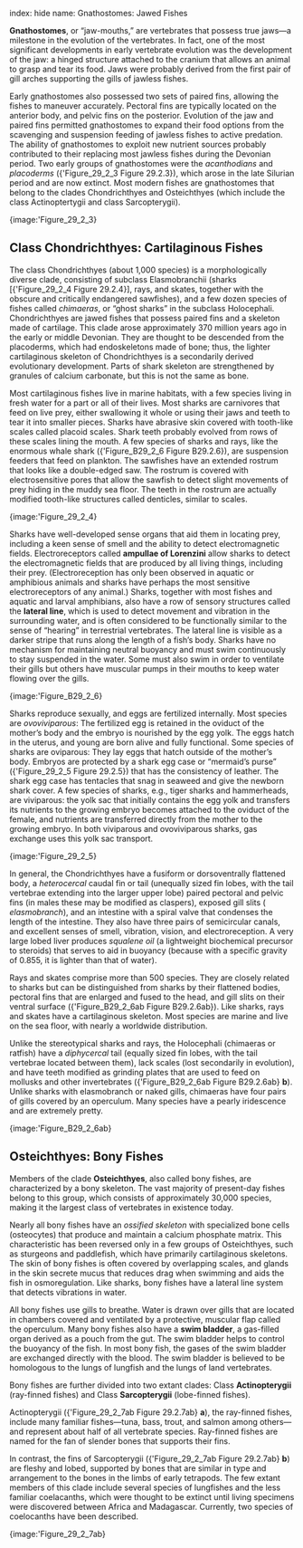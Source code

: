 index: hide
name: Gnathostomes: Jawed Fishes

 **Gnathostomes**, or “jaw-mouths,” are vertebrates that possess true jaws—a milestone in the evolution of the vertebrates. In fact, one of the most significant developments in early vertebrate evolution was the development of the jaw: a hinged structure attached to the cranium that allows an animal to grasp and tear its food. Jaws were probably derived from the first pair of gill arches supporting the gills of jawless fishes.

Early gnathostomes also possessed two sets of paired fins, allowing the fishes to maneuver accurately. Pectoral fins are typically located on the anterior body, and pelvic fins on the posterior. Evolution of the jaw and paired fins permitted gnathostomes to expand their food options from the scavenging and suspension feeding of jawless fishes to active predation. The ability of gnathostomes to exploit new nutrient sources probably contributed to their replacing most jawless fishes during the Devonian period. Two early groups of gnathostomes were the  *acanthodians* and  *placoderms* ({'Figure_29_2_3 Figure 29.2.3}), which arose in the late Silurian period and are now extinct. Most modern fishes are gnathostomes that belong to the clades Chondrichthyes and Osteichthyes (which include the class Actinoptertygii and class Sarcopterygii).


{image:'Figure_29_2_3}
        

## Class Chondrichthyes: Cartilaginous Fishes

The class Chondrichthyes (about 1,000 species) is a morphologically diverse clade, consisting of subclass Elasmobranchii (sharks [{'Figure_29_2_4 Figure 29.2.4}], rays, and skates, together with the obscure and critically endangered sawfishes), and a few dozen species of fishes called  *chimaeras*, or “ghost sharks” in the subclass Holocephali. Chondrichthyes are jawed fishes that possess paired fins and a skeleton made of cartilage. This clade arose approximately 370 million years ago in the early or middle Devonian. They are thought to be descended from the placoderms, which had endoskeletons made of bone; thus, the lighter cartilaginous skeleton of Chondrichthyes is a secondarily derived evolutionary development. Parts of shark skeleton are strengthened by granules of calcium carbonate, but this is not the same as bone.

Most cartilaginous fishes live in marine habitats, with a few species living in fresh water for a part or all of their lives. Most sharks are carnivores that feed on live prey, either swallowing it whole or using their jaws and teeth to tear it into smaller pieces. Sharks have abrasive skin covered with tooth-like scales called placoid scales. Shark teeth probably evolved from rows of these scales lining the mouth. A few species of sharks and rays, like the enormous whale shark ({'Figure_B29_2_6 Figure B29.2.6}), are suspension feeders that feed on plankton. The sawfishes have an extended rostrum that looks like a double-edged saw. The rostrum is covered with electrosensitive pores that allow the sawfish to detect slight movements of prey hiding in the muddy sea floor. The teeth in the rostrum are actually modified tooth-like structures called denticles, similar to scales.


{image:'Figure_29_2_4}
        

Sharks have well-developed sense organs that aid them in locating prey, including a keen sense of smell and the ability to detect electromagnetic fields. Electroreceptors called  **ampullae of Lorenzini** allow sharks to detect the electromagnetic fields that are produced by all living things, including their prey. (Electroreception has only been observed in aquatic or amphibious animals and sharks have perhaps the most sensitive electroreceptors of any animal.) Sharks, together with most fishes and aquatic and larval amphibians, also have a row of sensory structures called the  **lateral line**, which is used to detect movement and vibration in the surrounding water, and is often considered to be functionally similar to the sense of “hearing” in terrestrial vertebrates. The lateral line is visible as a darker stripe that runs along the length of a fish’s body. Sharks have no mechanism for maintaining neutral buoyancy and must swim continuously to stay suspended in the water. Some must also swim in order to ventilate their gills but others have muscular pumps in their mouths to keep water flowing over the gills.


{image:'Figure_B29_2_6}
        

Sharks reproduce sexually, and eggs are fertilized internally. Most species are  *ovoviviparous*: The fertilized egg is retained in the oviduct of the mother’s body and the embryo is nourished by the egg yolk. The eggs hatch in the uterus, and young are born alive and fully functional. Some species of sharks are oviparous: They lay eggs that hatch outside of the mother’s body. Embryos are protected by a shark egg case or “mermaid’s purse” ({'Figure_29_2_5 Figure 29.2.5}) that has the consistency of leather. The shark egg case has tentacles that snag in seaweed and give the newborn shark cover. A few species of sharks, e.g., tiger sharks and hammerheads, are viviparous: the yolk sac that initially contains the egg yolk and transfers its nutrients to the growing embryo becomes attached to the oviduct of the female, and nutrients are transferred directly from the mother to the growing embryo. In both viviparous and ovoviviparous sharks, gas exchange uses this yolk sac transport.


{image:'Figure_29_2_5}
        

In general, the Chondrichthyes have a fusiform or dorsoventrally flattened body, a  *heterocercal* caudal fin or tail (unequally sized fin lobes, with the tail vertebrae extending into the larger upper lobe) paired pectoral and pelvic fins (in males these may be modified as claspers), exposed gill slits ( *elasmobranch*), and an intestine with a spiral valve that condenses the length of the intestine. They also have three pairs of semicircular canals, and excellent senses of smell, vibration, vision, and electroreception. A very large lobed liver produces  *squalene oil* (a lightweight biochemical precursor to steroids) that serves to aid in buoyancy (because with a specific gravity of 0.855, it is lighter than that of water).

Rays and skates comprise more than 500 species. They are closely related to sharks but can be distinguished from sharks by their flattened bodies, pectoral fins that are enlarged and fused to the head, and gill slits on their ventral surface ({'Figure_B29_2_6ab Figure B29.2.6ab}). Like sharks, rays and skates have a cartilaginous skeleton. Most species are marine and live on the sea floor, with nearly a worldwide distribution.

Unlike the stereotypical sharks and rays, the Holocephali (chimaeras or ratfish) have a  *diphycercal* tail (equally sized fin lobes, with the tail vertebrae located between them), lack scales (lost secondarily in evolution), and have teeth modified as grinding plates that are used to feed on mollusks and other invertebrates ({'Figure_B29_2_6ab Figure B29.2.6ab} **b**). Unlike sharks with elasmobranch or naked gills, chimaeras have four pairs of gills covered by an operculum. Many species have a pearly iridescence and are extremely pretty.


{image:'Figure_B29_2_6ab}
        

## Osteichthyes: Bony Fishes

Members of the clade  **Osteichthyes**, also called bony fishes, are characterized by a bony skeleton. The vast majority of present-day fishes belong to this group, which consists of approximately 30,000 species, making it the largest class of vertebrates in existence today.

Nearly all bony fishes have an  *ossified skeleton* with specialized bone cells (osteocytes) that produce and maintain a calcium phosphate matrix. This characteristic has been reversed only in a few groups of Osteichthyes, such as sturgeons and paddlefish, which have primarily cartilaginous skeletons. The skin of bony fishes is often covered by overlapping scales, and glands in the skin secrete mucus that reduces drag when swimming and aids the fish in osmoregulation. Like sharks, bony fishes have a lateral line system that detects vibrations in water.

All bony fishes use gills to breathe. Water is drawn over gills that are located in chambers covered and ventilated by a protective, muscular flap called the operculum. Many bony fishes also have a  **swim bladder**, a gas-filled organ derived as a pouch from the gut. The swim bladder helps to control the buoyancy of the fish. In most bony fish, the gases of the swim bladder are exchanged directly with the blood. The swim bladder is believed to be homologous to the lungs of lungfish and the lungs of land vertebrates.

Bony fishes are further divided into two extant clades: Class  **Actinopterygii** (ray-finned fishes) and Class  **Sarcopterygii** (lobe-finned fishes).

Actinopterygii ({'Figure_29_2_7ab Figure 29.2.7ab} **a**), the ray-finned fishes, include many familiar fishes—tuna, bass, trout, and salmon among others—and represent about half of all vertebrate species. Ray-finned fishes are named for the fan of slender bones that supports their fins.

In contrast, the fins of Sarcopterygii ({'Figure_29_2_7ab Figure 29.2.7ab} **b**) are fleshy and lobed, supported by bones that are similar in type and arrangement to the bones in the limbs of early tetrapods. The few extant members of this clade include several species of lungfishes and the less familiar coelacanths, which were thought to be extinct until living specimens were discovered between Africa and Madagascar. Currently, two species of coelocanths have been described.


{image:'Figure_29_2_7ab}
        
